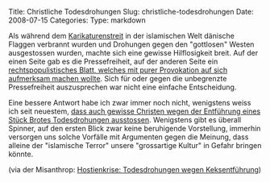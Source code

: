 Title: Christliche Todesdrohungen
Slug: christliche-todesdrohungen
Date: 2008-07-15
Categories:
Type: markdown

Als während dem [Karikaturenstreit](http://de.wikipedia.org/wiki/Das_Gesicht_Mohammeds) in der islamischen Welt dänische Flaggen verbrannt wurden und Drohungen gegen den "gottlosen" Westen ausgestossen wurden, machte sich eine gewisse Hilflosigkeit breit. Auf der einen Seite gab es die Pressefreiheit, auf der anderen Seite ein [rechtspopulistisches Blatt, welches mit purer Provokation auf sich aufmerksam machen wollte](http://www.jusozueri.ch/content/?p=130). Sich für oder gegen die unbegrenzte Pressefreiheit auszusprechen war nicht eine einfache Entscheidung.

Eine bessere Antwort habe ich zwar immer noch nicht, wenigstens weiss ich seit neuestem, [dass auch gewisse Christen wegen der Entführung eines Stück Brotes Todesdrohungen ausstossen](http://scienceblogs.com/pharyngula/2008/07/its_a_goddamned_cracker.php). Wenigstens gibt es überall Spinner, auf den ersten Blick zwar keine beruhigende Vorstellung, immerhin versorgen uns solche Vorfälle mit Argumenten gegen die Meinung, dass alleine der "islamische Terror" unsere "grossartige Kultur" in Gefahr bringen könnte.

(via der Misanthrop: [Hostienkrise: Todesdrohungen wegen Keksentführung](http://burnttongue.net/wordpress/hostienkrise-todesdrohungen-wegen-keksentfuehrung/))
